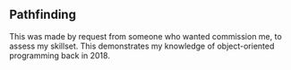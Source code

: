 ## Pathfinding

This was made by request from someone who wanted commission me, to assess my skillset. This demonstrates my knowledge of object-oriented programming back in 2018. 
